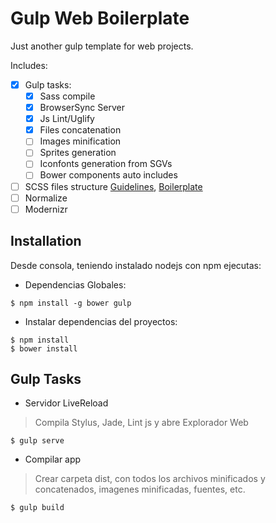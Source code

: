 # Gulp Web Boilerplate
Just another gulp template for web projects.

Includes:
- [x] Gulp tasks:
  - [x] Sass compile
  - [x] BrowserSync Server
  - [x] Js Lint/Uglify
  - [x] Files concatenation
  - [ ] Images minification
  - [ ] Sprites generation
  - [ ] Iconfonts generation from SGVs
  - [ ] Bower components auto includes
- [ ] SCSS files structure [Guidelines](https://sass-guidelin.es/), [Boilerplate](https://github.com/HugoGiraudel/sass-boilerplate)
- [ ] Normalize
- [ ] Modernizr

## Installation
Desde consola, teniendo instalado nodejs con npm ejecutas:

- Dependencias Globales:
```
$ npm install -g bower gulp
```

- Instalar dependencias del proyectos:
```
$ npm install 
$ bower install 
```

## Gulp Tasks

- Servidor LiveReload
> Compila Stylus, Jade, Lint js y abre Explorador Web
```
$ gulp serve
```

- Compilar app 
> Crear carpeta dist, con todos los archivos minificados y concatenados, imagenes minificadas, fuentes, etc.
```
$ gulp build
```